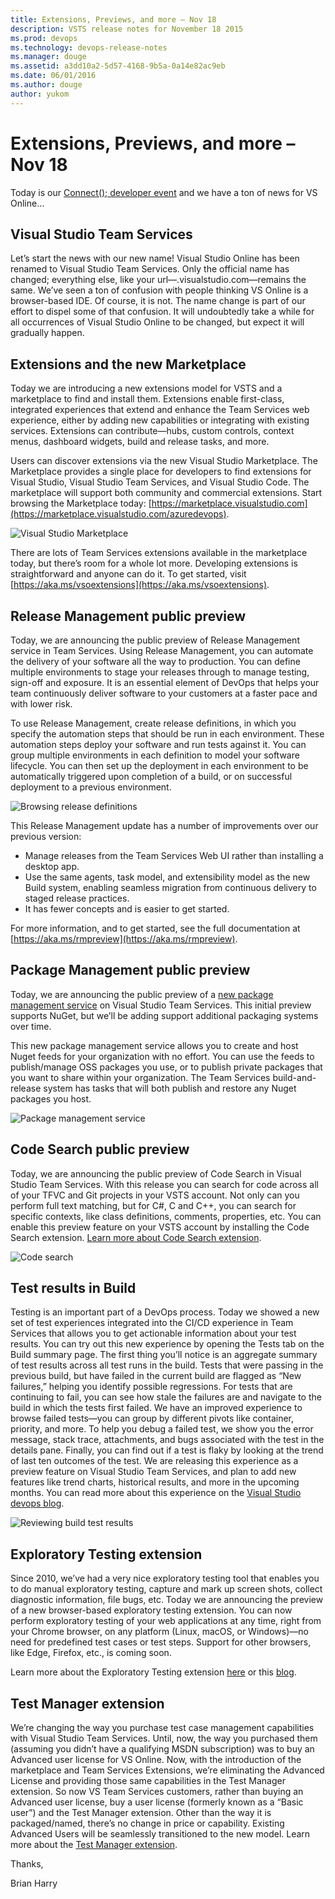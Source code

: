 ```yaml
---
title: Extensions, Previews, and more – Nov 18
description: VSTS release notes for November 18 2015
ms.prod: devops
ms.technology: devops-release-notes
ms.manager: douge
ms.assetid: a3dd10a2-5d57-4168-9b5a-0a14e82ac9eb
ms.date: 06/01/2016
ms.author: douge
author: yukom
---
```


# Extensions, Previews, and more – Nov 18

Today is our [Connect(); developer event](http://connect2015.visualstudio.com/) and we have a ton of news for VS Online…

## Visual Studio Team Services

Let’s start the news with our new name! Visual Studio Online has been renamed to Visual Studio Team Services. Only the official name has changed; everything else, like your url—<account>.visualstudio.com—remains the same. We’ve seen a ton of confusion with people thinking VS Online is a browser-based IDE. Of course, it is not. The name change is part of our effort to dispel some of that confusion. It will undoubtedly take a while for all occurrences of Visual Studio Online to be changed, but expect it will gradually happen.

## Extensions and the new Marketplace

Today we are introducing a new extensions model for VSTS and a marketplace to find and install them. Extensions enable first-class, integrated experiences that extend and enhance the Team Services web experience, either by adding new capabilities or integrating with existing services. Extensions can contribute—hubs, custom controls, context menus, dashboard widgets, build and release tasks, and more.

Users can discover extensions via the new Visual Studio Marketplace. The Marketplace provides a single place for developers to find extensions for Visual Studio, Visual Studio Team Services, and Visual Studio Code. The marketplace will support both community and commercial extensions. Start browsing the Marketplace today: [https://marketplace.visualstudio.com](https://marketplace.visualstudio.com/azuredevops).

![Visual Studio Marketplace](_img/11_18_01.png)

There are lots of Team Services extensions available in the marketplace today, but there’s room for a whole lot more. Developing extensions is straightforward and anyone can do it. To get started, visit [https://aka.ms/vsoextensions](https://aka.ms/vsoextensions).

## Release Management public preview

Today, we are announcing the public preview of Release Management service in Team Services. Using Release Management, you can automate the delivery of your software all the way to production. You can define multiple environments to stage your releases through to manage testing, sign-off and exposure. It is an essential element of DevOps that helps your team continuously deliver software to your customers at a faster pace and with lower risk.

To use Release Management, create release definitions, in which you specify the automation steps that should be run in each environment. These automation steps deploy your software and run tests against it. You can group multiple environments in each definition to model your software lifecycle. You can then set up the deployment in each environment to be automatically triggered upon completion of a build, or on successful deployment to a previous environment.

![Browsing release definitions](_img/11_18_02.png)

This Release Management update has a number of improvements over our previous version:

- Manage releases from the Team Services Web UI rather than installing a desktop app.
- Use the same agents, task model, and extensibility model as the new Build system, enabling seamless migration from continuous delivery to staged release practices.
- It has fewer concepts and is easier to get started.

For more information, and to get started, see the full documentation at [https://aka.ms/rmpreview](https://aka.ms/rmpreview).

## Package Management public preview

Today, we are announcing the public preview of a [new package management service](http://blogs.msdn.com/b/visualstudioalm/archive/2015/08/27/announcing-package-management-for-vso-tfs.aspx) on Visual Studio Team Services. This initial preview supports NuGet, but we’ll be adding support additional packaging systems over time.

This new package management service allows you to create and host Nuget feeds for your organization with no effort. You can use the feeds to publish/manage OSS packages you use, or to publish private packages that you want to share within your organization. The Team Services build-and-release system has tasks that will both publish and restore any Nuget packages you host.

![Package management service](_img/11_18_03.png)

## Code Search public preview

Today, we are announcing the public preview of Code Search in Visual Studio Team Services. With this release you can search for code across all of your TFVC and Git projects in your VSTS account. Not only can you perform full text matching, but for C#, C and C++, you can search for specific contexts, like class definitions, comments, properties, etc. You can enable this preview feature on your VSTS account by installing the Code Search extension. [Learn more about Code Search extension](https://marketplace.visualstudio.com/items/ms.vss-code-search).

![Code search](_img/11_18_04.png)

## Test results in Build

Testing is an important part of a DevOps process. Today we showed a new set of test experiences integrated into the CI/CD experience in Team Services that allows you to get actionable information about your test results. You can try out this new experience by opening the Tests tab on the Build summary page. The first thing you’ll notice is an aggregate summary of test results across all test runs in the build. Tests that were passing in the previous build, but have failed in the current build are flagged as “New failures,” helping you identify possible regressions. For tests that are continuing to fail, you can see how stale the failures are and navigate to the build in which the tests first failed. We have an improved experience to browse failed tests—you can group by different pivots like container, priority, and more. To help you debug a failed test, we show you the error message, stack trace, attachments, and bugs associated with the test in the details pane. Finally, you can find out if a test is flaky by looking at the trend of last ten outcomes of the test. We are releasing this experience as a preview feature on Visual Studio Team Services, and plan to add new features like trend charts, historical results, and more in the upcoming months. You can read more about this experience on the [Visual Studio devops blog](http://blogs.msdn.com/b/visualstudioalm/archive/2015/11/13/test-results-in-build.aspx).

![Reviewing build test results](_img/11_18_05.png)

## Exploratory Testing extension

Since 2010, we’ve had a very nice exploratory testing tool that enables you to do manual exploratory testing, capture and mark up screen shots, collect diagnostic information, file bugs, etc. Today we are announcing the preview of a new browser-based exploratory testing extension. You can now perform exploratory testing of your web applications at any time, right from your Chrome browser, on any platform (Linux, macOS, or Windows)—no need for predefined test cases or test steps. Support for other browsers, like Edge, Firefox, etc., is coming soon.

Learn more about the Exploratory Testing extension [here](https://marketplace.visualstudio.com/items/ms.vss-exploratorytesting-web) or this [blog](http://blogs.msdn.com/b/visualstudioalm/archive/2015/11/19/announcing-easy-to-use-web-based-exploratory-test-for-visual-studio-team-services.aspx).

## Test Manager extension

We’re changing the way you purchase test case management capabilities with Visual Studio Team Services. Until, now, the way you purchased them (assuming you didn’t have a qualifying MSDN subscription) was to buy an Advanced user license for VS Online. Now, with the introduction of the marketplace and Team Services Extensions, we’re eliminating the Advanced License and providing those same capabilities in the Test Manager extension. So now VS Team Services customers, rather than buying an Advanced user license, buy a user license (formerly known as a “Basic user”) and the Test Manager extension. Other than the way it is packaged/named, there’s no change in price or capability. Existing Advanced Users will be seamlessly transitioned to the new model. Learn more about the [Test Manager extension](https://marketplace.visualstudio.com/items/ms.vss-testmanager-web).

Thanks,

Brian Harry










